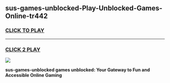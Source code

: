 
## sus-games-unblocked-Play-Unblocked-Games-Online-tr442
<h3>
<a href="https://premium76.site?title=sus-games-unblocked&ref=25A">CLICK TO PLAY</a></h3>
<hr>

<h3>
<a href="https://premium76.site?title=sus-games-unblocked&ref=25A">CLICK 2 PLAY</a>
  
</h3>

<a href="https://premium76.site?title=sus-games-unblocked&ref=25A"><img src="https://clearcache.store/games.png"></a>


**sus-games-unblocked games unblocked: Your Gateway to Fun and Accessible Online Gaming**
